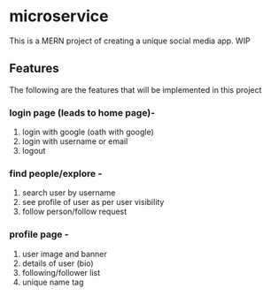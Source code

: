 # microservice

This is a MERN project of creating a unique social media app. WIP

## Features

The following are the features that will be implemented in this project 

### login page (leads to home page)-
1. login with google (oath with google)
2. login with username or email
3. logout 

### find people/explore -

1. search user by username
2. see profile of user as per user visibility
3. follow person/follow request 

### profile page -

1. user image and banner
2. details of user (bio)
3. following/follower list
4. unique name tag


